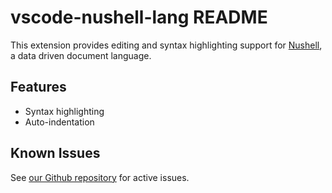 # vscode-nushell-lang README

This extension provides editing and syntax highlighting support
for [Nushell](http://nushell.sh), a data driven document language.


## Features

* Syntax highlighting
* Auto-indentation

## Known Issues

See [our Github repository](https://github.com/nushell/vscode-nushell-lang)
for active issues.

